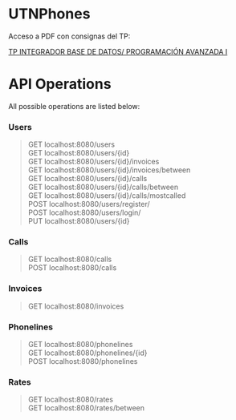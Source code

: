 # UTNPhones

Acceso a PDF con consignas del TP:

[TP INTEGRADOR BASE DE DATOS/ PROGRAMACIÓN AVANZADA I](https://github.com/rodrigofanjul/UTNPhones/blob/master/docs/PAI%20-%20BD2%20-%20TP%20FINAL%20-%20Borrador.pdf)
 
# API Operations

All possible operations are listed below:

### Users  
> GET localhost:8080/users  
> GET localhost:8080/users/{id}  
> GET localhost:8080/users/{id}/invoices  
> GET localhost:8080/users/{id}/invoices/between  
> GET localhost:8080/users/{id}/calls  
> GET localhost:8080/users/{id}/calls/between  
> GET localhost:8080/users/{id}/calls/mostcalled  
> POST localhost:8080/users/register/  
> POST localhost:8080/users/login/  
> PUT localhost:8080/users/{id}  

### Calls  
> GET localhost:8080/calls  
> POST localhost:8080/calls  

### Invoices  
> GET localhost:8080/invoices  

### Phonelines  
> GET localhost:8080/phonelines  
> GET localhost:8080/phonelines/{id}  
> POST localhost:8080/phonelines  

### Rates  
> GET localhost:8080/rates  
> GET localhost:8080/rates/between  